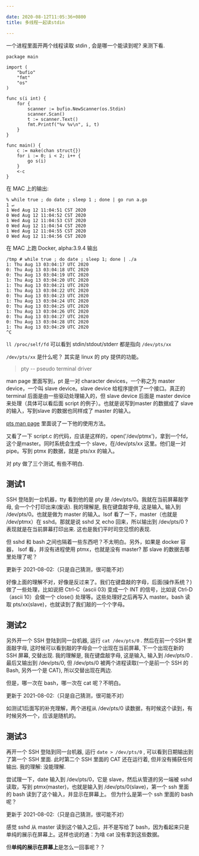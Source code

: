 ```yaml
---

date: 2020-08-12T11:05:36+0800
title: 多线程一起读stdin

---
```


一个进程里面开两个线程读取 stdin , 会是哪一个能读到呢? 来测下看.

<!--more-->

```
package main

import (
	"bufio"
	"fmt"
	"os"
)

func s(i int) {
	for {
		scanner := bufio.NewScanner(os.Stdin)
		scanner.Scan()
		t := scanner.Text()
		fmt.Printf("%v %v\n", i, t)
	}
}

func main() {
	c := make(chan struct{})
	for i := 0; i < 2; i++ {
		go s(i)
	}
	<-c
}
```

在 MAC 上的输出:

```
% while true ; do date ; sleep 1 ; done | go run a.go                                              1 ↵
1 Wed Aug 12 11:04:51 CST 2020
0 Wed Aug 12 11:04:52 CST 2020
1 Wed Aug 12 11:04:53 CST 2020
0 Wed Aug 12 11:04:54 CST 2020
1 Wed Aug 12 11:04:55 CST 2020
0 Wed Aug 12 11:04:56 CST 2020
```

在 MAC 上跑 Docker, alpha:3.9.4 输出

```
/tmp # while true ; do date ; sleep 1; done | ./a
1: Thu Aug 13 03:04:17 UTC 2020
0: Thu Aug 13 03:04:18 UTC 2020
0: Thu Aug 13 03:04:19 UTC 2020
1: Thu Aug 13 03:04:20 UTC 2020
1: Thu Aug 13 03:04:21 UTC 2020
1: Thu Aug 13 03:04:22 UTC 2020
0: Thu Aug 13 03:04:23 UTC 2020
1: Thu Aug 13 03:04:24 UTC 2020
0: Thu Aug 13 03:04:25 UTC 2020
1: Thu Aug 13 03:04:26 UTC 2020
0: Thu Aug 13 03:04:27 UTC 2020
0: Thu Aug 13 03:04:28 UTC 2020
1: Thu Aug 13 03:04:29 UTC 2020
^C
```

`ll /proc/self/fd` 可以看到 stdin/stdout/stderr 都是指向 `/dev/pts/xx`

`/dev/pts/xx` 是什么呢？ 其实是 linux 的 pty 提供的功能。

> pty -- pseudo terminal driver

man page 里面写到，pt 是一对 character devices，一个称之为 master device，一个叫 slave device。slave device 给程序提供了一个接口。真正的 terminal 后面是由一些驱动处理输入的，但 slave device 后面是 master device 来处理（具体可以看后面 script 的例子）。也就是说写到master 的数据成了 slave 的输入，写到slave 的数据也同样成了 master 的输入。

[pts man page](https://man7.org/linux/man-pages/man4/pts.4.html) 里面说了一下他的使用方法。

又看了一下 script.c 的代码，应该是这样的，open('/dev/ptmx')，拿到一个fd，这个是master。同时系统会生成一个 slave，在/dev/pts/xx 这里。他们是一对 pipe。写到 ptmx 的数据，就是 pts/xx 的输入。

对 pty 做了三个测试, 有些不明白.

## 测试1

SSH 登陆到一台机器，tty 看到他的是 pty 是 /dev/pts/0。我就在当前屏幕敲字母, 会一个个打印出来(废话). 我的理解是, 我在键盘敲字母, 这是输入, 输入到 /dev/pts/0。也就是做为 master 的输入。lsof 看了一下，master（也就是 /dev/ptmx）在 sshd。那就是说 sshd 又 echo 回来，所以输出到 /dev/pts/0 ? 表现就是在当前屏幕打印出来. 这也是我们平时司空见惯的表现.

但 sshd 和 bash 之间也隔着一些东西吧？不太明白。另外，如果是 docker 容器， lsof 看，并没有进程使用 ptmx，也就是没有 master? 那 slave 的数据去哪里处理了呢？

更新于 2021-08-02:（只是自己猜测，很可能不对）

好像上面的理解不对，好像是反过来了。我们在键盘敲的字母，后面(操作系统？)做了一些处理，比如说把 Ctrl-C（ascii 03) 变成一个 INT 的信号，比如说 Ctrl-D（ascii 10）会做一个 close() 处理等。这些处理好之后再写入 master。bash 读取 pts/xx(slave)，也就读到了我们敲的一个个字母。

## 测试2

另外开一个 SSH 登陆到同一台机器, 运行 `cat /dev/pts/0` . 然后在前一个SSH 里面敲字母, 这时候可以看到敲的字母会一个出现在当前屏幕, 下一个出现在新的 SSH 屏幕, 交替出现. 我的理解是, 我在键盘敲字母, 这是输入, 输入到 /dev/pts/0 . 最后又输出到 /dev/pts/0, 但 /dev/pts/0 被两个进程读取(一个是前一个 SSH 的 Bash, 另外一个是 CAT), 所以交替出现在两边.

但是，哪一次在 bash，哪一次在 cat 呢？不明白。

更新于 2021-08-02:（只是自己猜测，很可能不对）

如测试1后面写的补充理解，两个进程从 /dev/pts/0 读数据，有时候这个读到，有时候另外一个，应该是随机的。

## 测试3

再开一个 SSH 登陆到同一台机器, 运行 `date > /dev/pts/0` , 可以看到日期输出到了第一个 SSH 里面. 此时第二个 SSH 里面的 CAT 还在运行着, 但并没有捕获任何输出.  我的理解: 没能理解.

尝试理一下，date 输入到 /dev/pts/0，它是 slave，然后从管道的另一端被 sshd 读取，写到 ptmx(master)，也就是输入到 /dev/pts/0(slave)，第一个 ssh 里面的 bash 读到了这个输入，并显示在屏幕上。 但为什么是第一个 ssh 里面的 bash 呢？

更新于 2021-08-02:（只是自己猜测，很可能不对）

感觉 sshd 从 master 读到这个输入之后，并不是写给了 bash，因为看起来只是单纯的展示在屏幕上。这样也说的通：为啥 cat 没有拿到这些数据。

但**单纯的展示在屏幕上**是怎么一回事呢？？
